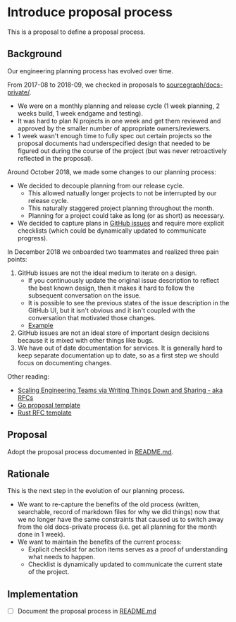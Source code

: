 # Introduce proposal process

This is a proposal to define a proposal process.

## Background

Our engineering planning process has evolved over time.

From 2017-08 to 2018-09, we checked in proposals to [sourcegraph/docs-private/](https://github.com/sourcegraph/docs-private/).

- We were on a monthly planning and release cycle (1 week planning, 2 weeks build, 1 week endgame and testing).
- It was hard to plan N projects in one week and get them reviewed and approved by the smaller number of appropriate owners/reviewers.
- 1 week wasn't enough time to fully spec out certain projects so the proposal documents had underspecified design that needed to be figured out during the course of the project (but was never retroactively reflected in the proposal).

Around October 2018, we made some changes to our planning process:

- We decided to decouple planning from our release cycle.
    - This allowed natually longer projects to not be interrupted by our release cycle.
    - This naturally staggered project planning throughout the month.
    - Planning for a project could take as long (or as short) as necessary.
- We decided to capture plans in [GitHub issues](https://github.com/sourcegraph/sourcegraph/issues?q=is%3Aopen+is%3Aissue+label%3Aroadmap) and require more explicit checklists (which could be dynamically updated to communicate progress).

In December 2018 we onboarded two teammates and realized three pain points:

1. GitHub issues are not the ideal medium to iterate on a design.
    - If you continuously update the original issue description to reflect the best known design, then it makes it hard to follow the subsequent conversation on the issue.
    - It is possible to see the previous states of the issue description in the GitHub UI, but it isn't obvious and it isn't coupled with the conversation that motivated those changes.
    - [Example](https://github.com/sourcegraph/sourcegraph/issues/1467)
2. GitHub issues are not an ideal store of important design decisions because it is mixed with other things like bugs.
3. We have out of date documentation for services. It is generally hard to keep separate documentation up to date, so as a first step we should focus on documenting changes.

Other reading:

- [Scaling Engineering Teams via Writing Things Down and Sharing - aka RFCs](https://blog.pragmaticengineer.com/scaling-engineering-teams-via-writing-things-down-rfcs/)
- [Go proposal template](https://github.com/golang/proposal/blob/master/design/TEMPLATE.md)
- [Rust RFC template](https://github.com/rust-lang/rfcs/blob/master/0000-template.md)

## Proposal

Adopt the proposal process documented in [README.md](README.md).

## Rationale

This is the next step in the evolution of our planning process.

- We want to re-capture the benefits of the old process (written, searchable, record of markdown files for why we did things) now that we no longer have the same constraints that caused us to switch away from the old docs-private process (i.e. get all planning for the month done in 1 week).
- We want to maintain the benefits of the current process:
  - Explicit checklist for action items serves as a proof of understanding what needs to happen.
  - Checklist is dynamically updated to communicate the current state of the project.

## Implementation

- [ ] Document the proposal process in [README.md](README.md)
